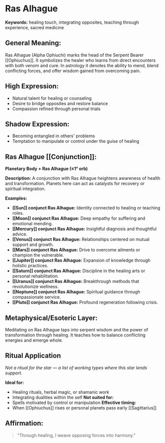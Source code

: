 # Ras Alhague


**Keywords:** healing touch, integrating opposites, teaching through experience, sacred medicine

## General Meaning:
Ras Alhague (Alpha Ophiuchi) marks the head of the Serpent Bearer [[Ophiuchus]]. It symbolizes the healer who learns from direct encounters with both venom and cure. In astrology it denotes the ability to mend, blend conflicting forces, and offer wisdom gained from overcoming pain.

## High Expression:
- Natural talent for healing or counseling
- Desire to bridge opposites and restore balance
- Compassion refined through personal trials

## Shadow Expression:
- Becoming entangled in others' problems
- Temptation to manipulate or control under the guise of healing

## Ras Alhague [[Conjunction]]:

**Planetary Body + Ras Alhague (≤1° orb)**

**Description:**
A conjunction with Ras Alhague heightens awareness of health and transformation. Planets here can act as catalysts for recovery or spiritual integration.

**Examples:**
- **[[Sun]] conjunct Ras Alhague:** Identity connected to healing or teaching roles.
- **[[Moon]] conjunct Ras Alhague:** Deep empathy for suffering and emotional mending.
- **[[Mercury]] conjunct Ras Alhague:** Insightful diagnosis and thoughtful advice.
- **[[Venus]] conjunct Ras Alhague:** Relationships centered on mutual support and growth.
- **[[Mars]] conjunct Ras Alhague:** Drive to overcome ailments or champion the vulnerable.
- **[[Jupiter]] conjunct Ras Alhague:** Expansion of knowledge through holistic practices.
- **[[Saturn]] conjunct Ras Alhague:** Discipline in the healing arts or personal rehabilitation.
- **[[Uranus]] conjunct Ras Alhague:** Breakthrough methods that revolutionize wellness.
- **[[Neptune]] conjunct Ras Alhague:** Spiritual guidance through compassionate service.
- **[[Pluto]] conjunct Ras Alhague:** Profound regeneration following crisis.

## Metaphysical/Esoteric Layer:
Meditating on Ras Alhague taps into serpent wisdom and the power of transformation through healing. It teaches how to balance conflicting energies and emerge whole.

## Ritual Application
*Not a ritual for the star — a list of working types where this star lends support.*

**Ideal for:**
- Healing rituals, herbal magic, or shamanic work
- Integrating dualities within the self
**Not suited for:**
- Spells motivated by control or manipulation
**Effective timing:**
- When [[Ophiuchus]] rises or personal planets pass early [[Sagittarius]]

## Affirmation:

> "Through healing, I weave opposing forces into harmony."

